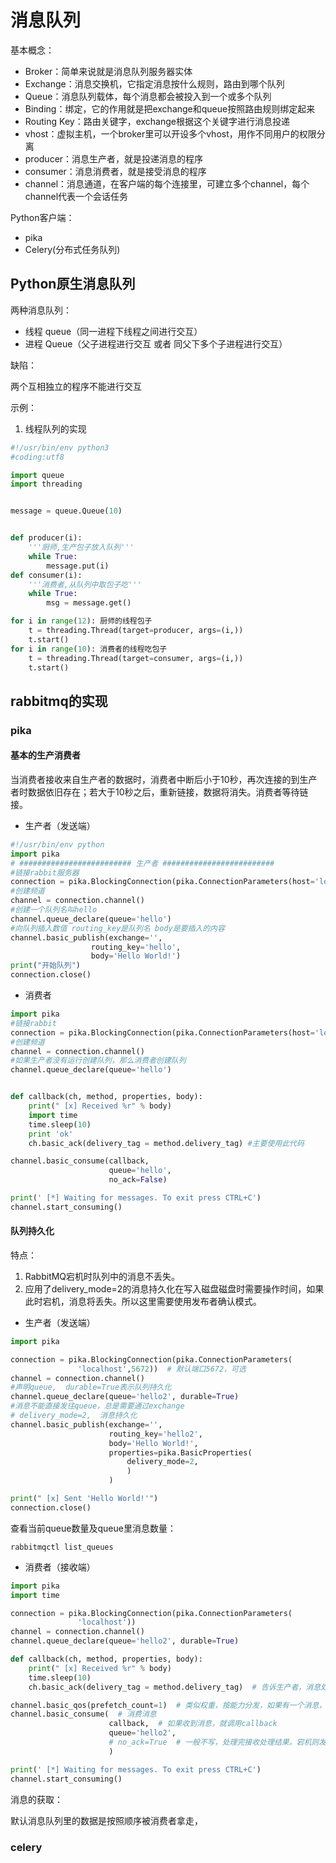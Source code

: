 # 消息队列

基本概念：

- Broker：简单来说就是消息队列服务器实体
- Exchange：消息交换机，它指定消息按什么规则，路由到哪个队列
- Queue：消息队列载体，每个消息都会被投入到一个或多个队列
- Binding：绑定，它的作用就是把exchange和queue按照路由规则绑定起来
- Routing Key：路由关键字，exchange根据这个关键字进行消息投递
- vhost：虚拟主机，一个broker里可以开设多个vhost，用作不同用户的权限分离
- producer：消息生产者，就是投递消息的程序
- consumer：消息消费者，就是接受消息的程序
- channel：消息通道，在客户端的每个连接里，可建立多个channel，每个channel代表一个会话任务

Python客户端：

- pika
- Celery(分布式任务队列)

## Python原生消息队列

两种消息队列：

- 线程 queue（同一进程下线程之间进行交互）
- 进程 Queue（父子进程进行交互 或者 同父下多个子进程进行交互）

缺陷：

两个互相独立的程序不能进行交互

示例：

1. 线程队列的实现

```python
#!/usr/bin/env python3
#coding:utf8

import queue
import threading


message = queue.Queue(10)


def producer(i):
    '''厨师,生产包子放入队列'''
    while True:
        message.put(i)
def consumer(i):
    '''消费者,从队列中取包子吃'''
    while True:
        msg = message.get()

for i in range(12): 厨师的线程包子
    t = threading.Thread(target=producer, args=(i,))
    t.start()
for i in range(10): 消费者的线程吃包子
    t = threading.Thread(target=consumer, args=(i,))
    t.start()
```

## rabbitmq的实现

### pika

#### 基本的生产消费者

当消费者接收来自生产者的数据时，消费者中断后小于10秒，再次连接的到生产者时数据依旧存在；若大于10秒之后，重新链接，数据将消失。消费者等待链接。

- 生产者（发送端）

```python
#!/usr/bin/env python
import pika
# ######################### 生产者 #########################
#链接rabbit服务器
connection = pika.BlockingConnection(pika.ConnectionParameters(host='localhost'))
#创建频道
channel = connection.channel()
#创建一个队列名叫hello
channel.queue_declare(queue='hello')
#向队列插入数值 routing_key是队列名 body是要插入的内容
channel.basic_publish(exchange='',
                  routing_key='hello',
                  body='Hello World!')
print("开始队列")
connection.close()
```

- 消费者

```python
import pika
#链接rabbit
connection = pika.BlockingConnection(pika.ConnectionParameters(host='localhost'))
#创建频道
channel = connection.channel()
#如果生产者没有运行创建队列，那么消费者创建队列
channel.queue_declare(queue='hello')


def callback(ch, method, properties, body):
    print(" [x] Received %r" % body)
    import time
    time.sleep(10)
    print 'ok'
    ch.basic_ack(delivery_tag = method.delivery_tag) #主要使用此代码

channel.basic_consume(callback,
                      queue='hello',
                      no_ack=False)

print(' [*] Waiting for messages. To exit press CTRL+C')
channel.start_consuming()
```

#### 队列持久化

特点：

1. RabbitMQ宕机时队列中的消息不丢失。
2. 应用了delivery_mode=2的消息持久化在写入磁盘磁盘时需要操作时间，如果此时宕机，消息将丢失。所以这里需要使用发布者确认模式。

- 生产者（发送端）

```python
import pika

connection = pika.BlockingConnection(pika.ConnectionParameters(
               'localhost',5672))  # 默认端口5672，可选
channel = connection.channel()
#声明queue,  durable=True表示队列持久化
channel.queue_declare(queue='hello2', durable=True)
#消息不能直接发往queue，总是需要通过exchange
# delivery_mode=2,  消息持久化
channel.basic_publish(exchange='',
                      routing_key='hello2',
                      body='Hello World!',
                      properties=pika.BasicProperties(
                          delivery_mode=2,
                          )
                      )

print(" [x] Sent 'Hello World!'")
connection.close()
```

查看当前queue数量及queue里消息数量：

```shell
rabbitmqctl list_queues
```

- 消费者（接收端）

```python
import pika
import time

connection = pika.BlockingConnection(pika.ConnectionParameters(
               'localhost'))
channel = connection.channel()
channel.queue_declare(queue='hello2', durable=True)

def callback(ch, method, properties, body):
    print(" [x] Received %r" % body)
    time.sleep(10)
    ch.basic_ack(delivery_tag = method.delivery_tag)  # 告诉生产者，消息处理完成

channel.basic_qos(prefetch_count=1)  # 类似权重，按能力分发，如果有一个消息，就不在给你发
channel.basic_consume(  # 消费消息
                      callback,  # 如果收到消息，就调用callback
                      queue='hello2',
                      # no_ack=True  # 一般不写，处理完接收处理结果。宕机则发给其他消费者
                      )

print(' [*] Waiting for messages. To exit press CTRL+C')
channel.start_consuming()
```

消息的获取：

默认消息队列里的数据是按照顺序被消费者拿走，

### celery